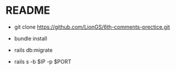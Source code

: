 # README

* git clone https://github.com/LionGS/6th-comments-prectice.git

* bundle install

* rails db:migrate

* rails s -b $IP -p $PORT